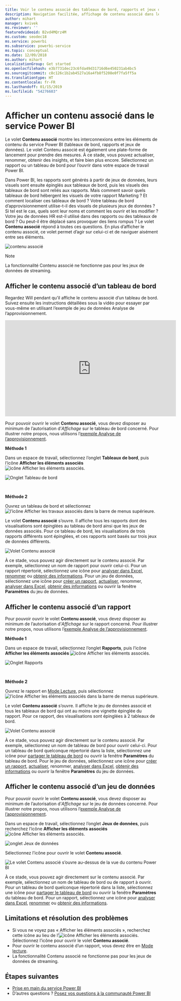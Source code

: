 ```yaml
---
title: Voir le contenu associé des tableaux de bord, rapports et jeux de données
description: Navigation facilitée, affichage de contenu associé dans les tableaux de bord, rapports et jeux de données
author: mihart
manager: kvivek
ms.reviewer: ''
featuredvideoid: B2vd4MQrz4M
ms.custom: seodec18
ms.service: powerbi
ms.subservice: powerbi-service
ms.topic: conceptual
ms.date: 12/09/2018
ms.author: mihart
LocalizationGroup: Get started
ms.openlocfilehash: e3b7731dec23c6fda49d31716d6e450231ab4bc5
ms.sourcegitcommit: c8c126c1b2ab4527a16a4fb8f5208e0f7fa5ff5a
ms.translationtype: HT
ms.contentlocale: fr-FR
ms.lasthandoff: 01/15/2019
ms.locfileid: "54276603"
---
```

# <a name="view-related-content-in-power-bi-service"></a>Afficher un contenu associé dans le service Power BI
Le volet **Contenu associé** montre les interconnexions entre les éléments de contenu du service Power BI (tableaux de bord, rapports et jeux de données). Le volet Contenu associé est également une plate-forme de lancement pour prendre des mesures. À ce stade, vous pouvez actualiser, renommer, obtenir des insights, et faire bien plus encore. Sélectionnez un rapport ou un tableau de bord pour l’ouvrir dans votre espace de travail Power BI.   

Dans Power BI, les rapports sont générés à partir de jeux de données, leurs visuels sont ensuite épinglés aux tableaux de bord, puis les visuels des tableaux de bord sont reliés aux rapports. Mais comment savoir quels tableaux de bord hébergent les visuels de votre rapport Marketing ? Et comment localiser ces tableaux de bord ? Votre tableau de bord d’approvisionnement utilise-t-il des visuels de plusieurs jeux de données ? Si tel est le cas, quels sont leur noms et comment les ouvrir et les modifier ? Votre jeu de données HR est-il utilisé dans des rapports ou des tableaux de bord ? Ou peut-il être déplacé sans provoquer des liens rompus ? Le volet **Contenu associé** répond à toutes ces questions.  En plus d’afficher le contenu associé, ce volet permet d’agir sur celui-ci et de naviguer aisément entre ses éléments.

![contenu associé](./media/end-user-related/power-bi-view-related-dashboard-new.png)

> [!NOTE]
> La fonctionnalité Contenu associé ne fonctionne pas pour les jeux de données de streaming.
> 
> 

## <a name="view-related-content-for-a-dashboard"></a>Afficher le contenu associé d’un tableau de bord
Regardez Will pendant qu’il affiche le contenu associé d’un tableau de bord. Suivez ensuite les instructions détaillées sous la vidéo pour essayer par vous-même en utilisant l’exemple de jeu de données Analyse de l’approvisionnement.

<iframe width="560" height="315" src="https://www.youtube.com/embed/B2vd4MQrz4M#t=3m05s" frameborder="0" allowfullscreen></iframe>


Pour pouvoir ouvrir le volet **Contenu associé**, vous devez disposer au minimum de l’autorisation d’*Affichage* sur le tableau de bord concerné. Pour illustrer notre propos, nous utilisons l’[exemple Analyse de l’approvisionnement](../sample-procurement.md).

**Méthode 1**

Dans un espace de travail, sélectionnez l’onglet **Tableaux de bord**, puis l’icône **Afficher les éléments associés** ![icône Afficher les éléments associés](./media/end-user-related/power-bi-view-related-icon-new.png).

![Onglet Tableau de bord](./media/end-user-related/power-bi-view-related-dash-newer.png)

<br>

**Méthode 2**

Ouvrez un tableau de bord et sélectionnez   ![l’icône Afficher les travaux associés](./media/end-user-related/power-bi-view-related-new.png) dans la barre de menus supérieure.

Le volet **Contenu associé** s’ouvre. Il affiche tous les rapports dont des visualisations sont épinglées au tableau de bord ainsi que les jeux de données associés. Pour ce tableau de bord, les visualisations de trois rapports différents sont épinglées, et ces rapports sont basés sur trois jeux de données différents.

![Volet Contenu associé](./media/end-user-related/power-bi-view-related-dashboard-new.png)

À ce stade, vous pouvez agir directement sur le contenu associé.  Par exemple, sélectionnez un nom de rapport pour ouvrir celui-ci.  Pour un rapport répertorié, sélectionnez une icône pour [analyser dans Excel](../service-analyze-in-excel.md), [renommer](../service-rename.md) ou [obtenir des informations](end-user-insights.md). Pour un jeu de données, sélectionnez une icône pour [créer un rapport](../service-report-create-new.md), [actualiser](../refresh-data.md), renommer, [analyser dans Excel](../service-analyze-in-excel.md), [obtenir des informations](end-user-insights.md) ou ouvrir la fenêtre **Paramètres** du jeu de données.  

## <a name="view-related-content-for-a-report"></a>Afficher le contenu associé d’un rapport
Pour pouvoir ouvrir le volet **Contenu associé**, vous devez disposer au minimum de l’autorisation d’*Affichage* sur le rapport concerné. Pour illustrer notre propos, nous utilisons l’[exemple Analyse de l’approvisionnement](../sample-procurement.md).

**Méthode 1**

Dans un espace de travail, sélectionnez l’onglet **Rapports**, puis l’icône **Afficher les éléments associés** ![icône Afficher les éléments associés](./media/end-user-related/power-bi-view-related-icon-new.png).

![Onglet Rapports](./media/end-user-related/power-bi-view-related-report-newer.png)

<br>

**Méthode 2**

Ouvrez le rapport en [Mode Lecture](end-user-reading-view.md), puis sélectionnez ![l’icône Afficher les éléments associés](./media/end-user-related/power-bi-view-related-new.png) dans la barre de menus supérieure.

Le volet **Contenu associé** s’ouvre. Il affiche le jeu de données associé et tous les tableaux de bord qui ont au moins une vignette épinglée du rapport. Pour ce rapport, des visualisations sont épinglées à 2 tableaux de bord.

![Volet Contenu associé](./media/end-user-related/power-bi-view-related-report.png)

À ce stade, vous pouvez agir directement sur le contenu associé.  Par exemple, sélectionnez un nom de tableau de bord pour ouvrir celui-ci.  Pour un tableau de bord quelconque répertorié dans la liste, sélectionnez une icône pour [partager le tableau de bord](../service-share-dashboards.md) ou ouvrir la fenêtre **Paramètres** du tableau de bord. Pour le jeu de données, sélectionnez une icône pour [créer un rapport](../service-report-create-new.md), [actualiser](../refresh-data.md), renommer, [analyser dans Excel](../service-analyze-in-excel.md), [obtenir des informations](end-user-insights.md) ou ouvrir la fenêtre **Paramètres** du jeu de données.  

## <a name="view-related-content-for-a-dataset"></a>Afficher le contenu associé d’un jeu de données
Pour pouvoir ouvrir le volet **Contenu associé**, vous devez disposer au minimum de l’autorisation d’*Affichage* sur le jeu de données concerné. Pour illustrer notre propos, nous utilisons l’[exemple Analyse de l’approvisionnement](../sample-procurement.md).

Dans un espace de travail, sélectionnez l’onglet **Jeux de données**, puis recherchez l’icône **Afficher les éléments associés** ![icône Afficher les éléments associés](./media/end-user-related/power-bi-view-related-icon-new.png).

![onglet Jeux de données](./media/end-user-related/power-bi-view-related-dataset-newer.png)

Sélectionnez l’icône pour ouvrir le volet **Contenu associé**.

![Le volet Contenu associé s’ouvre au-dessus de la vue du contenu Power BI](media/end-user-related/power-bi-datasets.png)

À ce stade, vous pouvez agir directement sur le contenu associé. Par exemple, sélectionnez un nom de tableau de bord ou de rapport à ouvrir.  Pour un tableau de bord quelconque répertorié dans la liste, sélectionnez une icône pour [partager le tableau de bord](../service-share-dashboards.md) ou ouvrir la fenêtre **Paramètres** du tableau de bord. Pour un rapport, sélectionnez une icône pour [analyser dans Excel](../service-analyze-in-excel.md), [renommer](../service-rename.md) ou [obtenir des informations](end-user-insights.md).  

## <a name="limitations-and-troubleshooting"></a>Limitations et résolution des problèmes
* Si vous ne voyez pas « Afficher les éléments associés », recherchez cette icône au lieu de l’![icône Afficher les éléments associés](./media/end-user-related/power-bi-view-related-icon-new.png). Sélectionnez l’icône pour ouvrir le volet **Contenu associé**.
* Pour ouvrir le contenu associé d’un rapport, vous devez être en [Mode lecture](end-user-reading-view.md).
* La fonctionnalité Contenu associé ne fonctionne pas pour les jeux de données de streaming.

## <a name="next-steps"></a>Étapes suivantes
* [Prise en main du service Power BI](../service-get-started.md)
* D’autres questions ? [Posez vos questions à la communauté Power BI](http://community.powerbi.com/)

